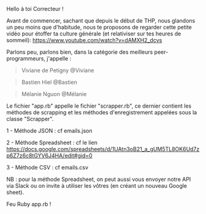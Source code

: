 
Hello à toi Correcteur !

Avant de commencer, sachant que depuis le début de THP, nous glandons un peu moins que d'habitude, nous te proposons de regarder cette petite vidéo pour étoffer ta culture générale (et relativiser sur tes heures de sommeil): https://www.youtube.com/watch?v=dAMXH2_dcvs 

Parlons peu, parlons bien, dans la catégorie des meilleurs peer-programmeurs, j'appelle : 

> Viviane de Petigny @Viviane

> Bastien Hiel @Bastien

> Mélanie Nguon @Mélanie

Le fichier "app.rb" appelle le fichier "scrapper.rb", ce dernier contient les méthodes de scrapping et les méthodes d'enregistrement appelées sous la classe "Scrapper".

1 - Méthode JSON : cf emails.json

2 - Méthode Spreadsheet : cf le lien https://docs.google.com/spreadsheets/d/1UAtn3oB21_a_gUM5TL8OK6Ud7zp6Z7z6c8tGYV6J4HA/edit#gid=0 

3 - Méthode CSV : cf emails.csv

NB : pour la méthode Spreadsheet, on peut aussi vous envoyer notre API via Slack ou on invite à utiliser les vôtres (en créant un nouveau Google sheet). 

Feu Ruby app.rb !
